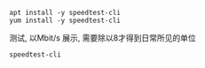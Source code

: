 
```shell
apt install -y speedtest-cli 
yum install -y speedtest-cli 
```
测试, 以Mbit/s 展示, 需要除以8才得到日常所见的单位
```shell
speedtest-cli 
```